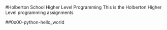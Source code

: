 #Holberton School Higher Level Programming
This is the Holberton Higher Level programming assignments

##0x00-python-hello_world

